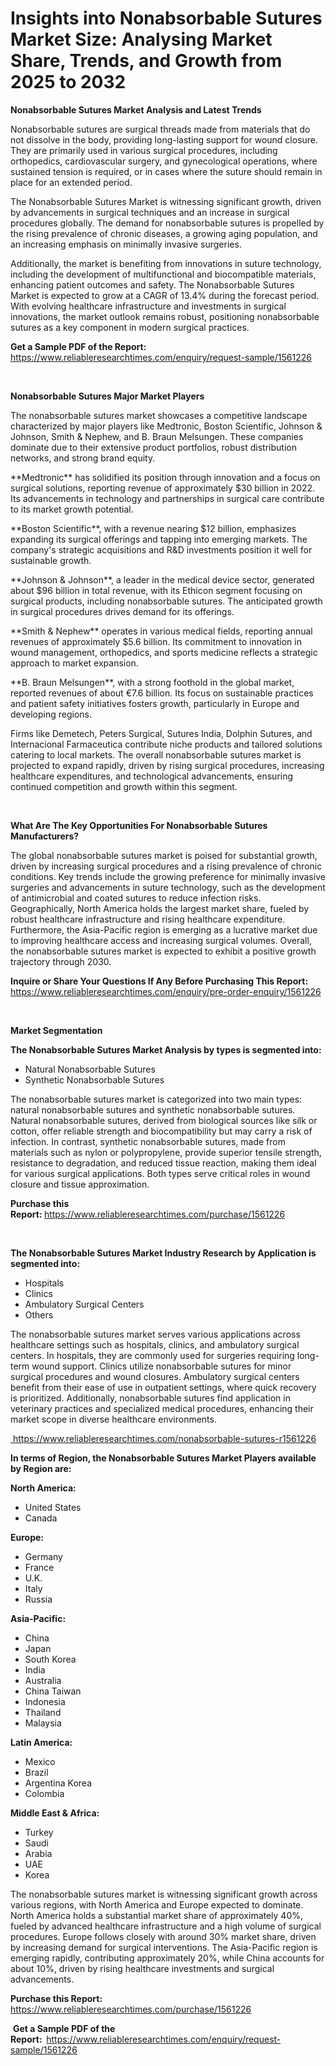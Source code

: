 <p><h1>Insights into Nonabsorbable Sutures Market Size: Analysing Market Share, Trends, and Growth from 2025 to 2032</h1></p><p><strong>Nonabsorbable Sutures Market Analysis and Latest Trends</strong></p>
<p><p>Nonabsorbable sutures are surgical threads made from materials that do not dissolve in the body, providing long-lasting support for wound closure. They are primarily used in various surgical procedures, including orthopedics, cardiovascular surgery, and gynecological operations, where sustained tension is required, or in cases where the suture should remain in place for an extended period.</p><p>The Nonabsorbable Sutures Market is witnessing significant growth, driven by advancements in surgical techniques and an increase in surgical procedures globally. The demand for nonabsorbable sutures is propelled by the rising prevalence of chronic diseases, a growing aging population, and an increasing emphasis on minimally invasive surgeries. </p><p>Additionally, the market is benefiting from innovations in suture technology, including the development of multifunctional and biocompatible materials, enhancing patient outcomes and safety. The Nonabsorbable Sutures Market is expected to grow at a CAGR of 13.4% during the forecast period. With evolving healthcare infrastructure and investments in surgical innovations, the market outlook remains robust, positioning nonabsorbable sutures as a key component in modern surgical practices.</p></p>
<p><strong>Get a Sample PDF of the Report:&nbsp;</strong> <a href="https://www.reliableresearchtimes.com/enquiry/request-sample/1561226?utm_campaign=2007&utm_medium=2&utm_source=Github&utm_content=ia&utm_term=13042025&utm_id=nonabsorbable-sutures">https://www.reliableresearchtimes.com/enquiry/request-sample/1561226</a></p>
<p>&nbsp;</p>
<p><strong>Nonabsorbable Sutures Major Market Players</strong></p>
<p><p>The nonabsorbable sutures market showcases a competitive landscape characterized by major players like Medtronic, Boston Scientific, Johnson & Johnson, Smith & Nephew, and B. Braun Melsungen. These companies dominate due to their extensive product portfolios, robust distribution networks, and strong brand equity.</p><p>**Medtronic** has solidified its position through innovation and a focus on surgical solutions, reporting revenue of approximately $30 billion in 2022. Its advancements in technology and partnerships in surgical care contribute to its market growth potential.</p><p>**Boston Scientific**, with a revenue nearing $12 billion, emphasizes expanding its surgical offerings and tapping into emerging markets. The company's strategic acquisitions and R&D investments position it well for sustainable growth.</p><p>**Johnson & Johnson**, a leader in the medical device sector, generated about $96 billion in total revenue, with its Ethicon segment focusing on surgical products, including nonabsorbable sutures. The anticipated growth in surgical procedures drives demand for its offerings.</p><p>**Smith & Nephew** operates in various medical fields, reporting annual revenues of approximately $5.6 billion. Its commitment to innovation in wound management, orthopedics, and sports medicine reflects a strategic approach to market expansion.</p><p>**B. Braun Melsungen**, with a strong foothold in the global market, reported revenues of about €7.6 billion. Its focus on sustainable practices and patient safety initiatives fosters growth, particularly in Europe and developing regions.</p><p>Firms like Demetech, Peters Surgical, Sutures India, Dolphin Sutures, and Internacional Farmaceutica contribute niche products and tailored solutions catering to local markets. The overall nonabsorbable sutures market is projected to expand rapidly, driven by rising surgical procedures, increasing healthcare expenditures, and technological advancements, ensuring continued competition and growth within this segment.</p></p>
<p>&nbsp;</p>
<p><strong>What Are The Key Opportunities For Nonabsorbable Sutures Manufacturers?</strong></p>
<p><p>The global nonabsorbable sutures market is poised for substantial growth, driven by increasing surgical procedures and a rising prevalence of chronic conditions. Key trends include the growing preference for minimally invasive surgeries and advancements in suture technology, such as the development of antimicrobial and coated sutures to reduce infection risks. Geographically, North America holds the largest market share, fueled by robust healthcare infrastructure and rising healthcare expenditure. Furthermore, the Asia-Pacific region is emerging as a lucrative market due to improving healthcare access and increasing surgical volumes. Overall, the nonabsorbable sutures market is expected to exhibit a positive growth trajectory through 2030.</p></p>
<p><strong>Inquire or Share Your Questions If Any Before Purchasing This Report:</strong> <a href="https://www.reliableresearchtimes.com/enquiry/pre-order-enquiry/1561226?utm_campaign=2007&utm_medium=2&utm_source=Github&utm_content=ia&utm_term=13042025&utm_id=nonabsorbable-sutures">https://www.reliableresearchtimes.com/enquiry/pre-order-enquiry/1561226</a></p>
<p>&nbsp;</p>
<p><strong>Market Segmentation</strong></p>
<p><strong>The Nonabsorbable Sutures Market Analysis by types is segmented into:</strong></p>
<p><ul><li>Natural Nonabsorbable Sutures</li><li>Synthetic Nonabsorbable Sutures</li></ul></p>
<p><p>The nonabsorbable sutures market is categorized into two main types: natural nonabsorbable sutures and synthetic nonabsorbable sutures. Natural nonabsorbable sutures, derived from biological sources like silk or cotton, offer reliable strength and biocompatibility but may carry a risk of infection. In contrast, synthetic nonabsorbable sutures, made from materials such as nylon or polypropylene, provide superior tensile strength, resistance to degradation, and reduced tissue reaction, making them ideal for various surgical applications. Both types serve critical roles in wound closure and tissue approximation.</p></p>
<p><strong>Purchase this Report:&nbsp;</strong><a href="https://www.reliableresearchtimes.com/purchase/1561226?utm_campaign=2007&utm_medium=2&utm_source=Github&utm_content=ia&utm_term=13042025&utm_id=nonabsorbable-sutures">https://www.reliableresearchtimes.com/purchase/1561226</a></p>
<p>&nbsp;</p>
<p><strong>The Nonabsorbable Sutures Market Industry Research by Application is segmented into:</strong></p>
<p><ul><li>Hospitals</li><li>Clinics</li><li>Ambulatory Surgical Centers</li><li>Others</li></ul></p>
<p><p>The nonabsorbable sutures market serves various applications across healthcare settings such as hospitals, clinics, and ambulatory surgical centers. In hospitals, they are commonly used for surgeries requiring long-term wound support. Clinics utilize nonabsorbable sutures for minor surgical procedures and wound closures. Ambulatory surgical centers benefit from their ease of use in outpatient settings, where quick recovery is prioritized. Additionally, nonabsorbable sutures find application in veterinary practices and specialized medical procedures, enhancing their market scope in diverse healthcare environments.</p></p>
<p><a href="https://www.reliableresearchtimes.com/nonabsorbable-sutures-r1561226?utm_campaign=2007&utm_medium=2&utm_source=Github&utm_content=ia&utm_term=13042025&utm_id=nonabsorbable-sutures">&nbsp;https://www.reliableresearchtimes.com/nonabsorbable-sutures-r1561226</a></p>
<p><strong>In terms of Region, the Nonabsorbable Sutures Market Players available by Region are:</strong></p>
<p>
    <p> <strong> North America: </strong>
        <ul>
            <li>United States</li>
            <li>Canada</li>
        </ul>
        </p> 
    <p> <strong> Europe: </strong>
        <ul>
            <li>Germany</li>
            <li>France</li>
            <li>U.K.</li>
            <li>Italy</li>
            <li>Russia</li>
        </ul>
        </p> 
    <p> <strong> Asia-Pacific: </strong>
        <ul>
            <li>China</li>
            <li>Japan</li>
            <li>South Korea</li>
            <li>India</li>
            <li>Australia</li>
            <li>China Taiwan</li>
            <li>Indonesia</li>
            <li>Thailand</li>
            <li>Malaysia</li>
        </ul>
        </p> 
    <p> <strong> Latin America: </strong>
        <ul>
            <li>Mexico</li>
            <li>Brazil</li>
            <li>Argentina Korea</li>
            <li>Colombia</li>
        </ul>
        </p> 
    <p> <strong> Middle East & Africa: </strong>
        <ul>
            <li>Turkey</li>
            <li>Saudi</li>
            <li>Arabia</li>
            <li>UAE</li>
            <li>Korea</li>
        </ul>
    </p>
    </p>
<p><p>The nonabsorbable sutures market is witnessing significant growth across various regions, with North America and Europe expected to dominate. North America holds a substantial market share of approximately 40%, fueled by advanced healthcare infrastructure and a high volume of surgical procedures. Europe follows closely with around 30% market share, driven by increasing demand for surgical interventions. The Asia-Pacific region is emerging rapidly, contributing approximately 20%, while China accounts for about 10%, driven by rising healthcare investments and surgical advancements.</p></p>
<p><strong>Purchase this Report: </strong><a href="https://www.reliableresearchtimes.com/purchase/1561226?utm_campaign=2007&utm_medium=2&utm_source=Github&utm_content=ia&utm_term=13042025&utm_id=nonabsorbable-sutures">https://www.reliableresearchtimes.com/purchase/1561226</a></p>
<p>&nbsp;<strong>Get a Sample PDF of the Report:&nbsp;&nbsp;</strong><a href="https://www.reliableresearchtimes.com/enquiry/request-sample/1561226?utm_campaign=2007&utm_medium=2&utm_source=Github&utm_content=ia&utm_term=13042025&utm_id=nonabsorbable-sutures">https://www.reliableresearchtimes.com/enquiry/request-sample/1561226</a></p>
<p><strong></strong></p>
<p><p></p><p></p><p></p></p>